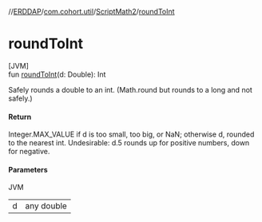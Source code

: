 //[ERDDAP](../../../index.md)/[com.cohort.util](../index.md)/[ScriptMath2](index.md)/[roundToInt](round-to-int.md)

# roundToInt

[JVM]\
fun [roundToInt](round-to-int.md)(d: Double): Int

Safely rounds a double to an int. (Math.round but rounds to a long and not safely.)

#### Return

Integer.MAX_VALUE if d is too small, too big, or NaN; otherwise d, rounded to the nearest int. Undesirable: d.5 rounds up for positive numbers, down for negative.

#### Parameters

JVM

| | |
|---|---|
| d | any double |